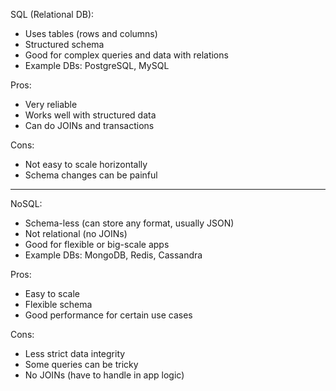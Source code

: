 SQL (Relational DB):
- Uses tables (rows and columns)
- Structured schema
- Good for complex queries and data with relations
- Example DBs: PostgreSQL, MySQL

Pros:
- Very reliable
- Works well with structured data
- Can do JOINs and transactions

Cons:
- Not easy to scale horizontally
- Schema changes can be painful

-------------------------------------------------------

NoSQL:
- Schema-less (can store any format, usually JSON)
- Not relational (no JOINs)
- Good for flexible or big-scale apps
- Example DBs: MongoDB, Redis, Cassandra

Pros:
- Easy to scale
- Flexible schema
- Good performance for certain use cases

Cons:
- Less strict data integrity
- Some queries can be tricky
- No JOINs (have to handle in app logic)
